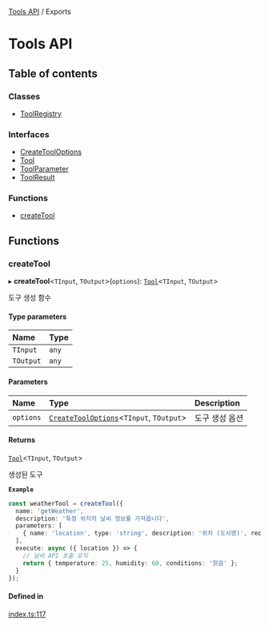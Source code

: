 [Tools API](../) / Exports

# Tools API

## Table of contents

### Classes

- [ToolRegistry](classes/ToolRegistry)

### Interfaces

- [CreateToolOptions](interfaces/CreateToolOptions)
- [Tool](interfaces/Tool)
- [ToolParameter](interfaces/ToolParameter)
- [ToolResult](interfaces/ToolResult)

### Functions

- [createTool](modules#createtool)

## Functions

### createTool

▸ **createTool**\<`TInput`, `TOutput`\>(`options`): [`Tool`](interfaces/Tool)\<`TInput`, `TOutput`\>

도구 생성 함수

#### Type parameters

| Name | Type |
| :------ | :------ |
| `TInput` | `any` |
| `TOutput` | `any` |

#### Parameters

| Name | Type | Description |
| :------ | :------ | :------ |
| `options` | [`CreateToolOptions`](interfaces/CreateToolOptions)\<`TInput`, `TOutput`\> | 도구 생성 옵션 |

#### Returns

[`Tool`](interfaces/Tool)\<`TInput`, `TOutput`\>

생성된 도구

**`Example`**

```ts
const weatherTool = createTool({
  name: 'getWeather',
  description: '특정 위치의 날씨 정보를 가져옵니다',
  parameters: [
    { name: 'location', type: 'string', description: '위치 (도시명)', required: true }
  ],
  execute: async ({ location }) => {
    // 날씨 API 호출 로직
    return { temperature: 25, humidity: 60, conditions: '맑음' };
  }
});
```

#### Defined in

[index.ts:117](https://github.com/woojubb/robota/blob/1202ed01072674e4ff6307d72c09a57873f8f949/packages/tools/src/index.ts#L117)
